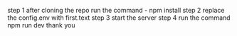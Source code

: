 step 1 
after cloning the repo
run the command - npm install
step 2
replace the config.env with first.text
step 3
start the server
step 4
run the command npm run dev
thank you
 
